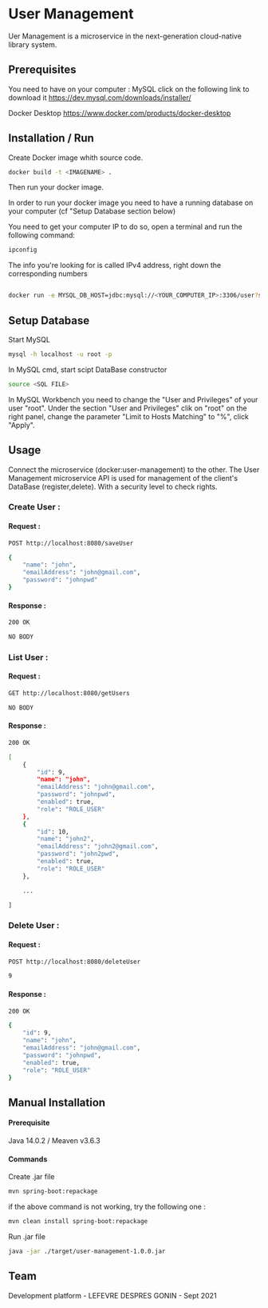 # User Management

Uer Management is a microservice in the next-generation cloud-native library system.

## Prerequisites
You need to have on your computer :
MySQL click on the following link to download it
https://dev.mysql.com/downloads/installer/

Docker Desktop
https://www.docker.com/products/docker-desktop


## Installation / Run

Create Docker image whith source code.

```bash
docker build -t <IMAGENAME> .
```
Then run your docker image.

In order to run your docker image you need to have a running database on your computer (cf "Setup Database section below)

You need to get your computer IP to do so, open a terminal and run the following command:

```bash
ipconfig
```

The info you're looking for is called IPv4 address, right down the corresponding numbers


```bash

docker run -e MYSQL_DB_HOST=jdbc:mysql://<YOUR_COMPUTER_IP>:3306/user?serverTimezone=UTC -e MYSQL_DB_USERNAME=root -e MYSQL_DB_PASSWORD=root -p 8080:8080 <IMAGENAME>
```

## Setup Database

Start MySQL 

```bash
mysql -h localhost -u root -p
```

In MySQL cmd, start scipt DataBase constructor

```bash
source <SQL FILE>
```

In MySQL Workbench you need to change the "User and Privileges" of your user "root".
Under the section "User and Privileges"  clik on "root" on the right panel, change the parameter "Limit to Hosts Matching" to "%", click "Apply".


## Usage

Connect the microservice (docker:user-management) to the other.
The User Management microservice API is used for management of the client's DataBase (register,delete).
With a security level to check rights.

### **Create User :**

#### **Request :**

```bash
POST http://localhost:8080/saveUser
```

```bash
{
    "name": "john",
    "emailAddress": "john@gmail.com",
    "password": "johnpwd"
}
```

#### **Response :**

```bash
200 OK
```

```bash
NO BODY
```

### **List User :**

#### **Request :**

```bash
GET http://localhost:8080/getUsers
```

```bash
NO BODY
```

#### **Response :**

```bash
200 OK
```

```bash
[
    {
        "id": 9,
        "name": "john",
        "emailAddress": "john@gmail.com",
        "password": "johnpwd",
        "enabled": true,
        "role": "ROLE_USER"
    },
    {
        "id": 10,
        "name": "john2",
        "emailAddress": "john2@gmail.com",
        "password": "john2pwd",
        "enabled": true,
        "role": "ROLE_USER"
    },

    ...

]
```

### **Delete User :**

#### **Request :**

```bash
POST http://localhost:8080/deleteUser
```

```bash
9
```

#### **Response :**

```bash
200 OK
```

```bash
{
    "id": 9,
    "name": "john",
    "emailAddress": "john@gmail.com",
    "password": "johnpwd",
    "enabled": true,
    "role": "ROLE_USER"
}
```


## Manual Installation
#### Prerequisite
Java 14.0.2 / Meaven v3.6.3

#### Commands
Create .jar file


```bash
mvn spring-boot:repackage
```

if the above command is not working, try the following one :

```bash
mvn clean install spring-boot:repackage
```

Run .jar file

```bash
java -jar ./target/user-management-1.0.0.jar
```
## Team
Development platform - LEFEVRE DESPRES GONIN - Sept 2021

